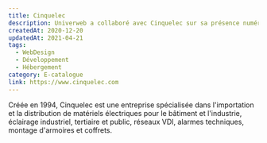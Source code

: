 ```yaml
---
title: Cinquelec
description: Univerweb a collaboré avec Cinquelec sur sa présence numérique. Nous avons créé le site web et nous assurons son hébergement.
createdAt: 2020-12-20
updatedAt: 2021-04-21
tags:
  - WebDesign
  - Développement
  - Hébergement
category: E-catalogue
link: https://www.cinquelec.com
---
```


Créée en 1994, Cinquelec est une entreprise spécialisée dans l'importation et la distribution de matériels électriques pour le bâtiment et l'industrie, éclairage industriel, tertiaire et public, réseaux VDI, alarmes techniques, montage d'armoires et coffrets.
